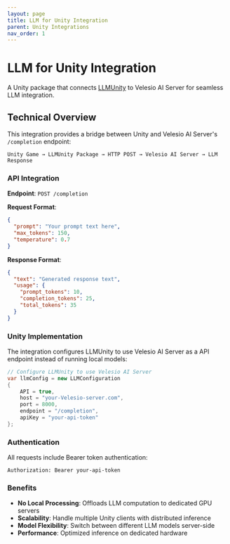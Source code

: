```yaml
---
layout: page
title: LLM for Unity Integration
parent: Unity Integrations
nav_order: 1
---
```


# LLM for Unity Integration

A Unity package that connects [LLMUnity](https://github.com/undreamai/LLMUnity) to Velesio AI Server for seamless LLM integration.

## Technical Overview

This integration provides a bridge between Unity and Velesio AI Server's `/completion` endpoint:

```
Unity Game → LLMUnity Package → HTTP POST → Velesio AI Server → LLM Response
```

### API Integration

**Endpoint**: `POST /completion`

**Request Format**:
```json
{
  "prompt": "Your prompt text here",
  "max_tokens": 150,
  "temperature": 0.7
}
```

**Response Format**:
```json
{
  "text": "Generated response text",
  "usage": {
    "prompt_tokens": 10,
    "completion_tokens": 25,
    "total_tokens": 35
  }
}
```

### Unity Implementation

The integration configures LLMUnity to use Velesio AI Server as a API endpoint instead of running local models:

```csharp
// Configure LLMUnity to use Velesio AI Server
var llmConfig = new LLMConfiguration
{
    API = true,
    host = "your-Velesio-server.com",
    port = 8000,
    endpoint = "/completion",
    apiKey = "your-api-token"
};
```

### Authentication

All requests include Bearer token authentication:
```
Authorization: Bearer your-api-token
```

### Benefits

- **No Local Processing**: Offloads LLM computation to dedicated GPU servers
- **Scalability**: Handle multiple Unity clients with distributed inference
- **Model Flexibility**: Switch between different LLM models server-side
- **Performance**: Optimized inference on dedicated hardware
